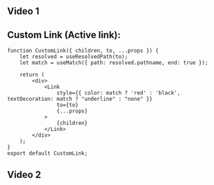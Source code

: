 ## Video 1

## Custom Link (Active link): 
<!-- create a component -->

    function CustomLink({ children, to, ...props }) {
        let resolved = useResolvedPath(to);
        let match = useMatch({ path: resolved.pathname, end: true });

        return (
            <div>
                <Link
                    style={{ color: match ? 'red' : 'black', textDecoration: match ? "underline" : "none" }}
                    to={to}
                    {...props}
                >
                    {children}
                </Link>
            </div>
        );
    }
    export default CustomLink;

## Video 2

